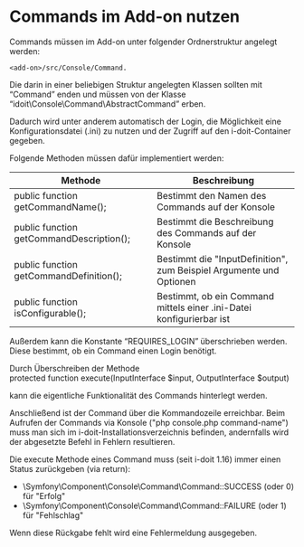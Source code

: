 # Commands im Add-on nutzen

Commands müssen im Add-on unter folgender Ordnerstruktur angelegt werden: 

    <add-on>/src/Console/Command.  
    
Die darin in einer beliebigen Struktur angelegten Klassen sollten mit “Command” enden und müssen von der Klasse “idoit\Console\Command\AbstractCommand” erben.

Dadurch wird unter anderem automatisch der Login, die Möglichkeit eine Konfigurationsdatei (.ini) zu nutzen und der Zugriff auf den i-doit-Container gegeben.

Folgende Methoden müssen dafür implementiert werden:

| Methode | Beschreibung |
| --- | --- |
| public function getCommandName(); | Bestimmt den Namen des Commands auf der Konsole |
| public function getCommandDescription(); | Bestimmt die Beschreibung des Commands auf der Konsole |
| public function getCommandDefinition(); | Bestimmt die "InputDefinition", zum Beispiel Argumente und Optionen |
| public function isConfigurable(); | Bestimmt, ob ein Command mittels einer .ini\-Datei konfigurierbar ist |

Außerdem kann die Konstante “REQUIRES_LOGIN” überschrieben werden. Diese bestimmt, ob ein Command einen Login benötigt.

Durch Überschreiben der Methode  
protected function execute(InputInterface $input, OutputInterface $output)

kann die eigentliche Funktionalität des Commands hinterlegt werden.

Anschließend ist der Command über die Kommandozeile erreichbar. Beim Aufrufen der Commands via Konsole ("php console.php command-name") muss man sich im i-doit-Installationsverzeichnis befinden, andernfalls wird der abgesetzte Befehl in Fehlern resultieren.

Die execute Methode eines Command muss (seit i-doit 1.16) immer einen Status zurückgeben (via return):

*   \Symfony\Component\Console\Command\Command::SUCCESS (oder 0) für "Erfolg"
*   \Symfony\Component\Console\Command\Command::FAILURE (oder 1) für "Fehlschlag"

Wenn diese Rückgabe fehlt wird eine Fehlermeldung ausgegeben.